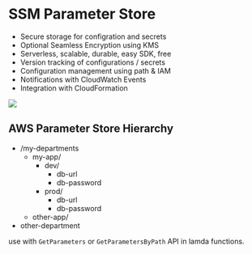# SSM Parameter Store 

- Secure storage for configration and secrets
- Optional Seamless Encryption using KMS
- Serverless, scalable, durable, easy SDK, free
- Version tracking of configurations / secrets
- Configuration management using path & IAM
- Notifications with CloudWatch Events
- Integration with CloudFormation

![](2020-01-01-14-39-23.png)

## AWS Parameter Store Hierarchy

- /my-departments
    - my-app/
        - dev/
            - db-url
            - db-password
        - prod/
            - db-url
            - db-password
    - other-app/
- other-department

use with `GetParameters` or `GetParametersByPath` API in lamda functions.


